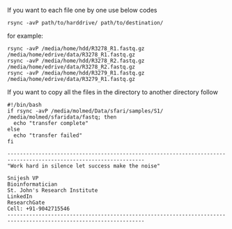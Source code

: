 
If you want to each file one by one use below codes

```rsync -avP path/to/harddrive/ path/to/destination/```

for example:

```
rsync -avP /media/home/hdd/R3278_R1.fastq.gz /media/home/edrive/data/R3278_R1.fastq.gz
rsync -avP /media/home/hdd/R3278_R2.fastq.gz /media/home/edrive/data/R3278_R2.fastq.gz
rsync -avP /media/home/hdd/R3279_R1.fastq.gz /media/home/edrive/data/R3279_R1.fastq.gz
```

If you want to copy all the files in the directory to another directory follow
```
#!/bin/bash
if rsync -avP /media/molmed/Data/sfari/samples/S1/ /media/molmed/sfaridata/fastq; then
  echo "transfer complete"
else
  echo "transfer failed"
fi

```
```
------------------------------------------------------------------------------------------------------------------
"Work hard in silence let success make the noise"

Snijesh VP
Bioinformatician
St. John's Research Institute
LinkedIn
ResearchGate
Cell: +91-9042715546
------------------------------------------------------------------------------------------------------------------
```

